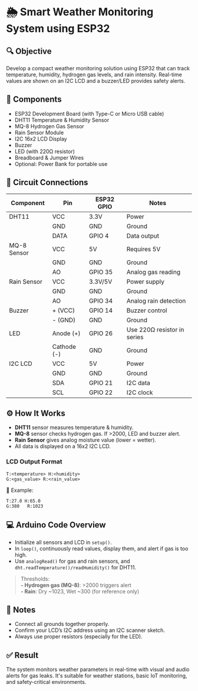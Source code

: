 # 🌦️ Smart Weather Monitoring System using ESP32

## 🔍 Objective

Develop a compact weather monitoring solution using ESP32 that can track temperature, humidity, hydrogen gas levels, and rain intensity. Real-time values are shown on an I2C LCD and a buzzer/LED provides safety alerts.

## 🧰 Components

- ESP32 Development Board (with Type-C or Micro USB cable)
- DHT11 Temperature & Humidity Sensor
- MQ-8 Hydrogen Gas Sensor
- Rain Sensor Module
- I2C 16x2 LCD Display
- Buzzer
- LED (with 220Ω resistor)
- Breadboard & Jumper Wires
- Optional: Power Bank for portable use

## 🔌 Circuit Connections

| Component     | Pin         | ESP32 GPIO | Notes                            |
|--------------|-------------|------------|----------------------------------|
| DHT11        | VCC         | 3.3V       | Power                            |
|              | GND         | GND        | Ground                           |
|              | DATA        | GPIO 4     | Data output                      |
| MQ-8 Sensor  | VCC         | 5V         | Requires 5V                      |
|              | GND         | GND        | Ground                           |
|              | AO          | GPIO 35    | Analog gas reading               |
| Rain Sensor  | VCC         | 3.3V/5V    | Power supply                     |
|              | GND         | GND        | Ground                           |
|              | AO          | GPIO 34    | Analog rain detection            |
| Buzzer       | + (VCC)     | GPIO 14    | Buzzer control                   |
|              | - (GND)     | GND        | Ground                           |
| LED          | Anode (+)   | GPIO 26    | Use 220Ω resistor in series      |
|              | Cathode (-) | GND        | Ground                           |
| I2C LCD      | VCC         | 5V         | Power                            |
|              | GND         | GND        | Ground                           |
|              | SDA         | GPIO 21    | I2C data                         |
|              | SCL         | GPIO 22    | I2C clock                        |

## ⚙️ How It Works

- **DHT11** sensor measures temperature & humidity.
- **MQ-8** sensor checks hydrogen gas. If >2000, LED and buzzer alert.
- **Rain Sensor**   gives analog moisture value (lower = wetter).
- All data is displayed on a 16x2 I2C LCD.

### LCD Output Format

```
T:<temperature> H:<humidity>
G:<gas_value> R:<rain_value>
```

📌 Example:
```
T:27.0 H:65.0
G:380   R:1023
```

## 💻 Arduino Code Overview

- Initialize all sensors and LCD in `setup()`.
- In `loop()`, continuously read values, display them, and alert if gas is too high.
- Use `analogRead()` for gas and rain sensors, and `dht.readTemperature()/readHumidity()` for DHT11.

> Thresholds:  
> **- Hydrogen gas (MQ-8)**: >2000 triggers alert  
> **- Rain**: Dry ~1023, Wet ~300 (for reference only)

## 📌 Notes

- Connect all grounds together properly.
- Confirm your LCD’s I2C address using an I2C scanner sketch.
- Always use proper resistors (especially for the LED).

## ✅ Result

The system monitors weather parameters in real-time with visual and audio alerts for gas leaks. It's suitable for weather stations, basic IoT monitoring, and safety-critical environments.
